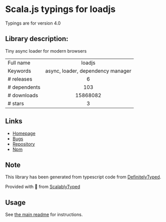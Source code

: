 
# Scala.js typings for loadjs

Typings are for version 4.0

## Library description:
Tiny async loader for modern browsers

|                    |                 |
| ------------------ | :-------------: |
| Full name          | loadjs |
| Keywords           | async, loader, dependency manager |
| # releases         | 6 |
| # dependents       | 103 |
| # downloads        | 15868082 |
| # stars            | 3 |

## Links
- [Homepage](https://github.com/muicss/loadjs)
- [Bugs](https://github.com/muicss/loadjs/issues)
- [Repository](https://github.com/muicss/loadjs)
- [Npm](https://www.npmjs.com/package/loadjs)
    


## Note
This library has been generated from typescript code from [DefinitelyTyped](https://definitelytyped.org).

Provided with :purple_heart: from [ScalablyTyped](https://github.com/oyvindberg/ScalablyTyped)

## Usage
See [the main readme](../../readme.md) for instructions.


